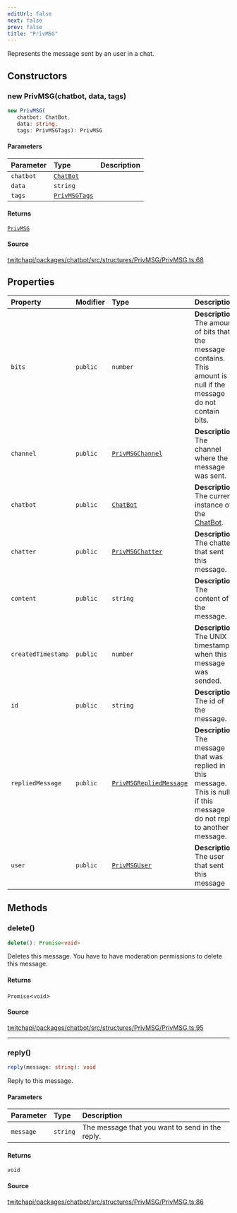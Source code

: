 ```yaml
---
editUrl: false
next: false
prev: false
title: "PrivMSG"
---
```


Represents the message sent by an user in a chat.

## Constructors

### new PrivMSG(chatbot, data, tags)

```ts
new PrivMSG(
   chatbot: ChatBot, 
   data: string, 
   tags: PrivMSGTags): PrivMSG
```

#### Parameters

| Parameter | Type | Description |
| :------ | :------ | :------ |
| `chatbot` | [`ChatBot`](ChatBot.md) |  |
| `data` | `string` |  |
| `tags` | [`PrivMSGTags`](../interfaces/PrivMSGTags.md) |  |

#### Returns

[`PrivMSG`](PrivMSG.md)

#### Source

[twitchapi/packages/chatbot/src/structures/PrivMSG/PrivMSG.ts:68](https://github.com/pablornc/twitchapi//blob/b274026/packages/chatbot/src/structures/PrivMSG/PrivMSG.ts#L68)

## Properties

| Property | Modifier | Type | Description |
| :------ | :------ | :------ | :------ |
| `bits` | `public` | `number` | **Description**<br />The amount of bits that the message contains. This amount is null if the message do not contain bits. |
| `channel` | `public` | [`PrivMSGChannel`](PrivMSGChannel.md) | **Description**<br />The channel where the message was sent. |
| `chatbot` | `public` | [`ChatBot`](ChatBot.md) | **Description**<br />The current instance of the [ChatBot](../../api/chatbot/classes/chatbot). |
| `chatter` | `public` | [`PrivMSGChatter`](PrivMSGChatter.md) | **Description**<br />The chatter that sent this message. |
| `content` | `public` | `string` | **Description**<br />The content of the message. |
| `createdTimestamp` | `public` | `number` | **Description**<br />The UNIX timestamp when this message was sended. |
| `id` | `public` | `string` | **Description**<br />The id of the message. |
| `repliedMessage` | `public` | [`PrivMSGRepliedMessage`](PrivMSGRepliedMessage.md) | **Description**<br />The message that was replied in this message. This is null if this message do not reply to another message. |
| `user` | `public` | [`PrivMSGUser`](PrivMSGUser.md) | **Description**<br />The user that sent this message |

## Methods

### delete()

```ts
delete(): Promise<void>
```

Deletes this message. You have to have moderation permissions to delete this message.

#### Returns

`Promise`\<`void`\>

#### Source

[twitchapi/packages/chatbot/src/structures/PrivMSG/PrivMSG.ts:95](https://github.com/pablornc/twitchapi//blob/b274026/packages/chatbot/src/structures/PrivMSG/PrivMSG.ts#L95)

***

### reply()

```ts
reply(message: string): void
```

Reply to this message.

#### Parameters

| Parameter | Type | Description |
| :------ | :------ | :------ |
| `message` | `string` | The message that you want to send in the reply. |

#### Returns

`void`

#### Source

[twitchapi/packages/chatbot/src/structures/PrivMSG/PrivMSG.ts:86](https://github.com/pablornc/twitchapi//blob/b274026/packages/chatbot/src/structures/PrivMSG/PrivMSG.ts#L86)
